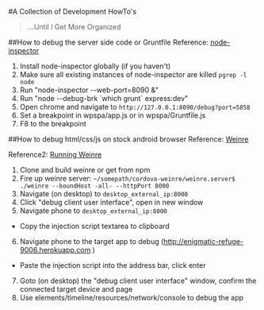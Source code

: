 #A Collection of Development HowTo's
> ...Until I Get More Organized

##How to debug the server side code or Gruntfile
Reference: [node-inspector](https://github.com/node-inspector/node-inspector)

1. Install node-inspector globally \(if you haven't\)
2. Make sure all existing instances of node-inspector are killed `pgrep -l node`
3. Run "node-inspector --web-port=8090 &"
4. Run "node --debug-brk \`which grunt\` express:dev"
5. Open chrome and navigate to `http://127.0.0.1:8090/debug?port=5858`
6. Set a breakpoint in wpspa/app.js or in wpspa/Gruntfile.js
7. F8 to the breakpoint

##How to debug html/css/js on stock android browser
Reference: [Weinre](http://people.apache.org/~pmuellr/weinre/docs/latest/)

Reference2: [Running Weinre](http://people.apache.org/~pmuellr/weinre/docs/latest/Running.html)

1. Clone and build weinre or get from npm
2. Fire up weinre server: `~/somepath/cordova-weinre/weinre.server$ ./weinre --boundHost -all- --httpPort 8000`
3. Navigate \(on desktop\) to `desktop_external_ip:8000`
4. Click "debug client user interface", open in new window
5. Navigate phone to `desktop_external_ip:8000`
  * Copy the injection script textarea to clipboard
6. Navigate phone to the target app to debug \(http://enigmatic-refuge-9006.herokuapp.com \)
  * Paste the injection script into the address bar, click enter
7. Goto \(on desktop\) the "debug client user interface" window, confirm the connected target device and page
8. Use elements/timeline/resources/network/console to debug the app